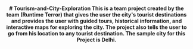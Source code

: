 
<div align="center">
	<a href="https://github.com/Hardik-Aswal/Tourism-and-City-Exploration"></a>
	<h4># Tourism-and-City-Exploration
This is a team project created by the team (Runtime Terror) that gives the user the city's tourist destinations and provides the user with guided tours, historical information, and interactive maps for exploring the city. The project also tells the user to go from his location to any tourist destination. The sample city for this Project is Delhi.</h4>
</div>


